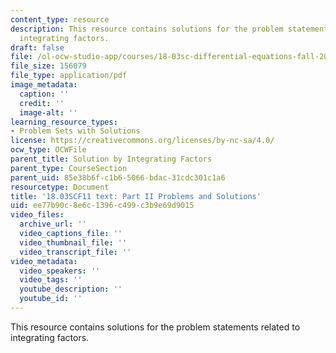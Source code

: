 ```yaml
---
content_type: resource
description: This resource contains solutions for the problem statements related to
  integrating factors.
draft: false
file: /ol-ocw-studio-app/courses/18-03sc-differential-equations-fall-2011/ee77b90c8e6c1396c499c3b9e69d9015_MIT18_03SCF11_ps1_II_s4_5s.pdf
file_size: 156079
file_type: application/pdf
image_metadata:
  caption: ''
  credit: ''
  image-alt: ''
learning_resource_types:
- Problem Sets with Solutions
license: https://creativecommons.org/licenses/by-nc-sa/4.0/
ocw_type: OCWFile
parent_title: Solution by Integrating Factors
parent_type: CourseSection
parent_uid: 85e38b6f-c1b6-5066-bdac-31cdc301c1a6
resourcetype: Document
title: '18.03SCF11 text: Part II Problems and Solutions'
uid: ee77b90c-8e6c-1396-c499-c3b9e69d9015
video_files:
  archive_url: ''
  video_captions_file: ''
  video_thumbnail_file: ''
  video_transcript_file: ''
video_metadata:
  video_speakers: ''
  video_tags: ''
  youtube_description: ''
  youtube_id: ''
---
```

This resource contains solutions for the problem statements related to integrating factors.